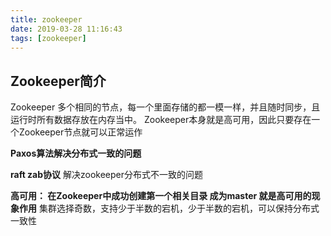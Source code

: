 ```yaml
---
title: zookeeper
date: 2019-03-28 11:16:43
tags: [zookeeper]
---
```

## Zookeeper简介
Zookeeper 多个相同的节点，每一个里面存储的都一模一样，并且随时同步，且运行时所有数据存放在内存当中。
Zookeeper本身就是高可用，因此只要存在一个Zookeeper节点就可以正常运作


**Paxos算法解决分布式一致的问题**

**raft  zab协议**  解决zookeeper分布式不一致的问题

**高可用： 在Zookeeper中成功创建第一个相关目录 成为master 就是高可用的现象作用**
集群选择奇数，支持少于半数的宕机，少于半数的宕机，可以保持分布式一致性